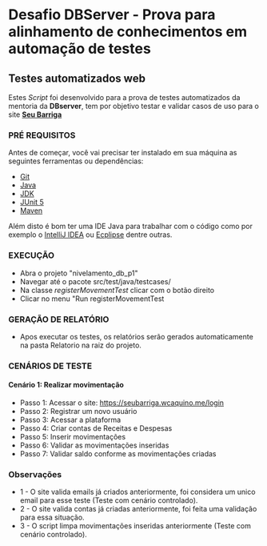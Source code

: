 # Desafio DBServer - Prova para alinhamento de conhecimentos em automação de testes
## Testes automatizados web

Estes *Script* foi desenvolvido para a prova de testes automatizados da mentoria da **DBserver**, tem por objetivo testar e validar casos de uso para o site [**Seu Barriga**](https://seubarriga.wcaquino.me/)

### PRÉ REQUISITOS

Antes de começar, você vai precisar ter instalado em sua máquina as seguintes ferramentas ou dependências:

* [Git](https://git-scm.com)
* [Java](https://www.java.com/pt-BR/)
* [JDK](https://www.oracle.com/java/technologies/downloads/)
* [JUnit 5](https://junit.org/junit5/)
* [Maven](https://maven.apache.org/)

Além disto é bom ter uma IDE Java para trabalhar com o código como por exemplo o [IntelliJ IDEA](https://www.jetbrains.com/pt-br/idea/) ou [Ecplipse](https://www.eclipse.org/downloads/) dentre outras.

### EXECUÇÃO

* Abra o projeto "nivelamento_db_p1"
* Navegar até o pacote src/test/java/testcases/
* Na classe *registerMovementTest* clicar com o botão direito
* Clicar no menu "Run registerMovementTest

### GERAÇÃO DE RELATÓRIO

* Apos executar os testes, os relatórios serão gerados automaticamente na pasta Relatorio na raiz do projeto.


### CENÁRIOS DE TESTE

#### Cenário 1: Realizar movimentação
* Passo 1: Acessar o site: https://seubarriga.wcaquino.me/login
* Passo 2: Registrar um novo usuário
* Passo 3: Acessar a plataforma
* Passo 4: Criar contas de Receitas e Despesas
* Passo 5: Inserir movimentações
* Passo 6: Validar as movimentações inseridas
* Passo 7: Validar saldo conforme as movimentações criadas

### Observações
* 1 - O site valida emails já criados anteriormente, foi considera um unico email para esse teste (Teste com cenário controlado).
* 2 - O site valida contas já criadas anteriormente, foi feita uma validação para essa situação.
* 3 - O script limpa movimentações inseridas anteriormente (Teste com cenário controlado).